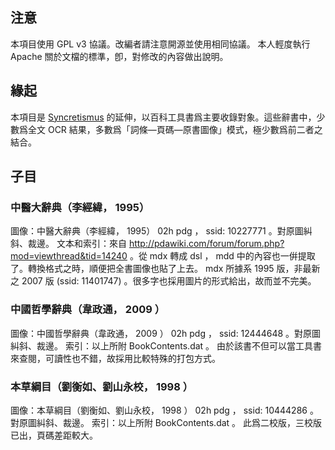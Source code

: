 ## 注意
本項目使用 GPL v3 協議。改編者請注意開源並使用相同協議。
本人輕度執行 Apache 關於文檔的標準，卽，對修改的內容做出說明。

## 緣起
本項目是 [Syncretismus](https://github.com/Syncretismus/Syncretismus) 的延伸，以百科工具書爲主要收錄對象。這些辭書中，少數爲全文 OCR 結果，多數爲「詞條—頁碼—原書圖像」模式，極少數爲前二者之結合。

## 子目

### 中醫大辭典（李經緯， 1995）
圖像：中醫大辭典（李經緯， 1995） 02h pdg ， ssid: 10227771 。對原圖糾斜、裁邊。
文本和索引：來自 http://pdawiki.com/forum/forum.php?mod=viewthread&tid=14240 。從 mdx 轉成 dsl ， mdd 中的內容也一倂提取了。轉換格式之時，順便把全書圖像也貼了上去。
mdx 所據系 1995 版，非最新之 2007 版 (ssid: 11401747) 。很多字也採用圖片的形式給出，故而並不完美。

### 中國哲學辭典（韋政通， 2009 ）
圖像：中國哲學辭典（韋政通， 2009 ） 02h pdg ， ssid: 12444648 。對原圖糾斜、裁邊。
索引：以上所附 BookContents.dat 。
由於該書不但可以當工具書來查閱，可讀性也不錯，故採用比較特殊的打包方式。

### 本草綱目（劉衡如、劉山永校， 1998 ）
圖像：本草綱目（劉衡如、劉山永校， 1998 ） 02h pdg ， ssid: 10444286 。對原圖糾斜、裁邊。
索引：以上所附 BookContents.dat 。
此爲二校版，三校版已出，頁碼差距較大。